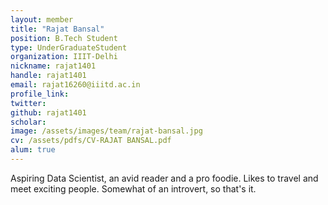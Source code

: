 ```yaml
---
layout: member
title: "Rajat Bansal"
position: B.Tech Student
type: UnderGraduateStudent
organization: IIIT-Delhi
nickname: rajat1401
handle: rajat1401
email: rajat16260@iiitd.ac.in
profile_link: 
twitter: 
github: rajat1401
scholar: 
image: /assets/images/team/rajat-bansal.jpg
cv: /assets/pdfs/CV-RAJAT BANSAL.pdf
alum: true
---
```

Aspiring Data Scientist, an avid reader and a pro foodie. Likes to travel and meet exciting people. Somewhat of an introvert, so that's it.  